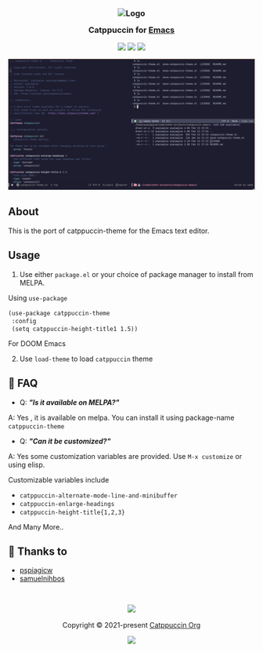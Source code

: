 <h3 align="center">
<img src="https://raw.githubusercontent.com/catppuccin/catppuccin/main/assets/logos/exports/1544x1544_circle.png" width="100" alt="Logo"/><br/>
<img src="https://raw.githubusercontent.com/catppuccin/catppuccin/main/assets/misc/transparent.png" height="30" width="0px"/>
	Catppuccin for <a href="https://www.gnu.org/software/emacs/">Emacs</a>
<img src="https://raw.githubusercontent.com/catppuccin/catppuccin/main/assets/misc/transparent.png" height="30" width="0px"/>
</h3>

<p align="center">
<a href="https://github.com/catppuccin/emacs/stargazers"><img src="https://img.shields.io/github/stars/catppuccin/emacs?colorA=363a4f&colorB=b7bdf8&style=for-the-badge&logo=starship"></a>
<a href="https://github.com/catppuccin/emacs/issues"><img src="https://img.shields.io/github/issues/catppuccin/emacs?colorA=363a4f&colorB=f5a97f&style=for-the-badge"></a>
<a href="https://github.com/catppuccin/emacs/contributors"><img src="https://img.shields.io/github/contributors/catppuccin/emacs?colorA=363a4f&colorB=a6da95&style=for-the-badge"></a>
</p>

<p align="center">
<img src="assets/screenshot1.png"/>
</p>

## About

This is the port of catppuccin-theme for the Emacs text editor.


## Usage

1. Use either `package.el` or your choice of package manager to install from MELPA.


Using `use-package`
   ```emacs-lisp
   (use-package catppuccin-theme
    :config
    (setq catppuccin-height-title1 1.5))
```


For DOOM Emacs
    
    

2. Use `load-theme` to load `catppuccin` theme


## 🙋 FAQ 

- Q: **_"Is it available on MELPA?"_**

A: Yes , it is available on melpa.
You can install it using package-name `catppuccin-theme`

- Q: **_"Can it be customized?"_**

A: Yes some customization variables are provided.
Use `M-x customize` or using elisp.
    
Customizable variables include
- `catppuccin-alternate-mode-line-and-minibuffer` 
- `catppuccin-enlarge-headings` 
- `catppuccin-height-title{1,2,3}` 

And Many More..






## 💝 Thanks to

- [pspiagicw](https://github.com/pspiagicw)
- [samuelnihbos](https://github.com/samuelnihbos)

&nbsp;

<p align="center"><img src="https://raw.githubusercontent.com/catppuccin/catppuccin/main/assets/footers/gray0_ctp_on_line.svg?sanitize=true" /></p>
<p align="center">Copyright &copy; 2021-present <a href="https://github.com/catppuccin" target="_blank">Catppuccin Org</a>
<p align="center"><a href="https://github.com/catppuccin/catppuccin/blob/main/LICENSE"><img src="https://img.shields.io/static/v1.svg?style=for-the-badge&label=License&message=MIT&logoColor=d9e0ee&colorA=302d41&colorB=b7bdf8"/></a></p>
